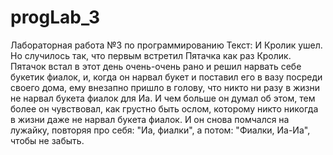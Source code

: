 # progLab_3
Лабораторная работа №3 по программированию
Текст:
И Кролик ушел. Но случилось так, что первым встретил Пятачка как раз Кролик. Пятачок встал в этот день очень-очень рано и решил нарвать себе букетик фиалок, и, когда он нарвал букет и поставил его в вазу посреди своего дома, ему внезапно пришло в голову, что никто ни разу в жизни не нарвал букета фиалок для Иа. И чем больше он думал об этом, тем более он чувствовал, как грустно быть ослом, которому никто никогда в жизни даже не нарвал букета фиалок. И он снова помчался на лужайку, повторяя про себя: "Иа, фиалки", а потом: "Фиалки, Иа-Иа", чтобы не забыть.

